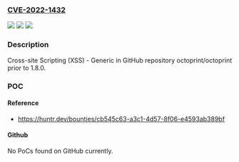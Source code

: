 ### [CVE-2022-1432](https://cve.mitre.org/cgi-bin/cvename.cgi?name=CVE-2022-1432)
![](https://img.shields.io/static/v1?label=Product&message=octoprint%2Foctoprint&color=blue)
![](https://img.shields.io/static/v1?label=Version&message=n%2Fa&color=blue)
![](https://img.shields.io/static/v1?label=Vulnerability&message=CWE-79%20Improper%20Neutralization%20of%20Input%20During%20Web%20Page%20Generation%20('Cross-site%20Scripting')&color=brighgreen)

### Description

Cross-site Scripting (XSS) - Generic in GitHub repository octoprint/octoprint prior to 1.8.0.

### POC

#### Reference
- https://huntr.dev/bounties/cb545c63-a3c1-4d57-8f06-e4593ab389bf

#### Github
No PoCs found on GitHub currently.

